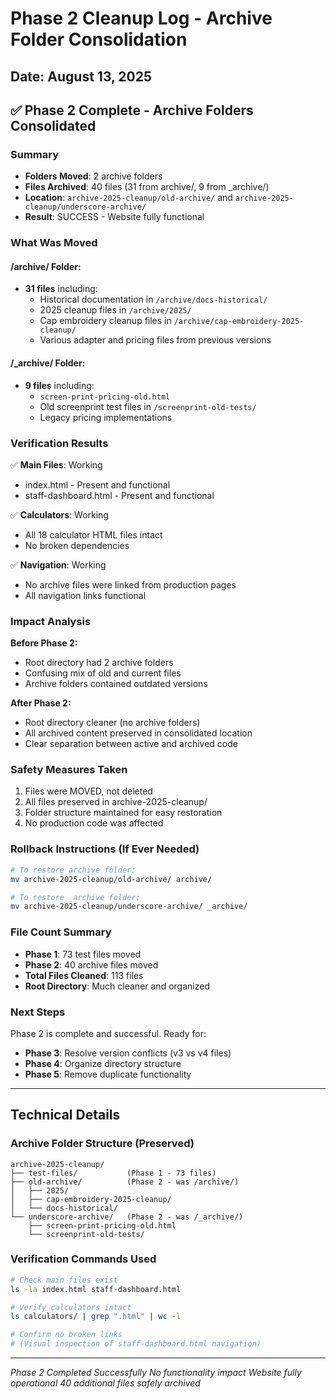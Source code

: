 # Phase 2 Cleanup Log - Archive Folder Consolidation

## Date: August 13, 2025

## ✅ Phase 2 Complete - Archive Folders Consolidated

### Summary
- **Folders Moved**: 2 archive folders
- **Files Archived**: 40 files (31 from archive/, 9 from _archive/)
- **Location**: `archive-2025-cleanup/old-archive/` and `archive-2025-cleanup/underscore-archive/`
- **Result**: SUCCESS - Website fully functional

### What Was Moved

#### /archive/ Folder:
- **31 files** including:
  - Historical documentation in `/archive/docs-historical/`
  - 2025 cleanup files in `/archive/2025/`
  - Cap embroidery cleanup files in `/archive/cap-embroidery-2025-cleanup/`
  - Various adapter and pricing files from previous versions

#### /_archive/ Folder:
- **9 files** including:
  - `screen-print-pricing-old.html`
  - Old screenprint test files in `/screenprint-old-tests/`
  - Legacy pricing implementations

### Verification Results

✅ **Main Files**: Working
- index.html - Present and functional
- staff-dashboard.html - Present and functional

✅ **Calculators**: Working
- All 18 calculator HTML files intact
- No broken dependencies

✅ **Navigation**: Working
- No archive files were linked from production pages
- All navigation links functional

### Impact Analysis

**Before Phase 2:**
- Root directory had 2 archive folders
- Confusing mix of old and current files
- Archive folders contained outdated versions

**After Phase 2:**
- Root directory cleaner (no archive folders)
- All archived content preserved in consolidated location
- Clear separation between active and archived code

### Safety Measures Taken
1. Files were MOVED, not deleted
2. All files preserved in archive-2025-cleanup/
3. Folder structure maintained for easy restoration
4. No production code was affected

### Rollback Instructions (If Ever Needed)
```bash
# To restore archive folder:
mv archive-2025-cleanup/old-archive/ archive/

# To restore _archive folder:
mv archive-2025-cleanup/underscore-archive/ _archive/
```

### File Count Summary
- **Phase 1**: 73 test files moved
- **Phase 2**: 40 archive files moved
- **Total Files Cleaned**: 113 files
- **Root Directory**: Much cleaner and organized

### Next Steps
Phase 2 is complete and successful. Ready for:
- **Phase 3**: Resolve version conflicts (v3 vs v4 files)
- **Phase 4**: Organize directory structure
- **Phase 5**: Remove duplicate functionality

---

## Technical Details

### Archive Folder Structure (Preserved)
```
archive-2025-cleanup/
├── test-files/           (Phase 1 - 73 files)
├── old-archive/          (Phase 2 - was /archive/)
│   ├── 2025/
│   ├── cap-embroidery-2025-cleanup/
│   └── docs-historical/
└── underscore-archive/   (Phase 2 - was /_archive/)
    ├── screen-print-pricing-old.html
    └── screenprint-old-tests/
```

### Verification Commands Used
```bash
# Check main files exist
ls -la index.html staff-dashboard.html

# Verify calculators intact
ls calculators/ | grep ".html" | wc -l

# Confirm no broken links
# (Visual inspection of staff-dashboard.html navigation)
```

---

*Phase 2 Completed Successfully*
*No functionality impact*
*Website fully operational*
*40 additional files safely archived*
